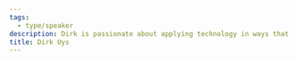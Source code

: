 ```yaml
---
tags:
  - type/speaker
description: Dirk is passionate about applying technology in ways that make the world a better place for everyone. His role at P2PU is to oversee the use technology in service of the mission of broadening access to education.
title: Dirk Uys
---
```


